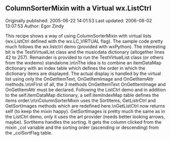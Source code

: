 ## ColumnSorterMixin with a Virtual wx.ListCtrl 
Originally published: 2005-06-22 14:01:53 
Last updated: 2006-08-02 13:07:53 
Author: Egor Zindy 
 
This recipe shows a way of using ColumnSorterMixin with virtual lists (wx.ListCtrl defined with the wx.LC_VIRTUAL flag). The sample code pretty much follows the wx.listctrl demo (provided with wxPython). The interesting bit is the TestVirtualList class and the musicdata dictionary (altogether lines 42 to 257). Remainder is provided to run the TestVirtualList class (or others from the wxdemo) standalone.\n\nThe idea is to combine an itemDataMap dictionary with an index table which defines the order in which the dictionary items are displayed. The actual display is handled by the virtual list using only the OnGetItemText, OnGetItemImage and OnGetItemAttr methods.\n\nFirst of all, the 3 methods OnGetItemText OnGetItemImage and OnGetItemAttr must be declared. Following the ListCtrl demo and in addition to the self.itemDataMap dictionary, a self.itemIndexMap table defines the items order.\n\nColumnSorterMixin uses the SortItems, GetListrCtrl and GetSortImages  methods which are redefined here.\nGetListCtrl now returns self (to keep the mixin happy). GetSortImages is pretty much the same as in the ListCtrl demo, only it uses the art provider (needs better looking arrows, maybe). SortItems handles the sorting. It gets the column clicked from the mixin _col variable and the sorting order (ascending or descending) from the _colSortFlag table.